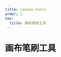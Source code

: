 ```yaml
---
title: canvas-tools
order: 1
nav:
  title: 画布笔刷工具
---
```


# 画布笔刷工具

<code src='./CanvasTools/index.tsx' inline></code>
